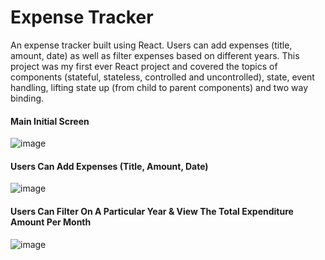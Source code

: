 # Expense Tracker

An expense tracker built using React. Users can add expenses (title, amount, date) as well as filter expenses based on different years. This project was my first ever React project and covered the topics of components (stateful, stateless, controlled and uncontrolled), state, event handling, lifting state up (from child to parent components) and two way binding.

#### Main Initial Screen

![image](https://github.com/stephenkettley/expense-tracker/assets/109079565/6856a60b-d366-4648-bf4d-cda26cda9856)

#### Users Can Add Expenses (Title, Amount, Date)

![image](https://github.com/stephenkettley/expense-tracker/assets/109079565/69515e03-ac03-4362-b458-72108d9b1341)

#### Users Can Filter On A Particular Year & View The Total Expenditure Amount Per Month

![image](https://github.com/stephenkettley/expense-tracker/assets/109079565/3a48d31c-8c1d-44ab-b961-0b2c133b2500)






